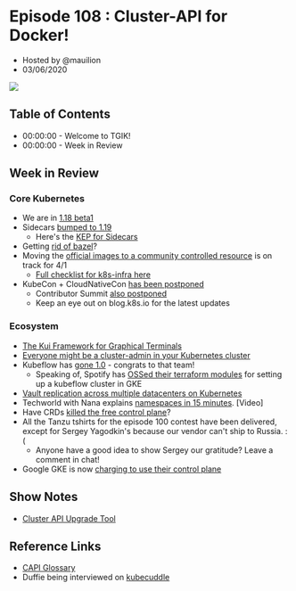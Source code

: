 # Episode 108 : Cluster-API for Docker!

- Hosted by @mauilion
- 03/06/2020

<!--- Thumbnailed embed of the video, n8Xo_ghCIOSY is the video id from the youtube url --->

<a href="https://www.youtube.com/watch?v=6pFW6h6AORQ
" target="_blank"><img src="http://img.youtube.com/vi/6pFW6h6AORQ/hqdefault.jpg" /></a>

## Table of Contents

- 00:00:00 - Welcome to TGIK!
- 00:00:00 - Week in Review

## Week in Review

### Core Kubernetes

- We are in [1.18 beta1](https://github.com/kubernetes/kubernetes/blob/v1.18.0-beta.1/CHANGELOG/CHANGELOG-1.18.md#v1180-beta1)
- Sidecars [bumped to 1.19](https://github.com/kubernetes/enhancements/issues/753)
    - Here's the [KEP for Sidecars](https://github.com/kubernetes/enhancements/blob/e0fc0e7eab51078b5b7bd0730cf48f550bc91d1e/keps/sig-apps/sidecarcontainers.md)
- Getting [rid of bazel](https://github.com/kubernetes/kubernetes/issues/88553)?
- Moving the [official images to a community controlled resource](https://github.com/kubernetes/release/issues/911) is on track for 4/1
    - [Full checklist for k8s-infra here](https://github.com/kubernetes/release/issues/911)
- KubeCon + CloudNativeCon [has been postponed](https://events.linuxfoundation.org/kubecon-cloudnativecon-europe/attend/novel-coronavirus-update/)
    - Contributor Summit [also postponed](https://kubernetes.io/blog/2020/03/04/contributor-summit-delayed/)
    - Keep an eye out on blog.k8s.io for the latest updates

### Ecosystem

- [The Kui Framework for Graphical Terminals](https://github.com/IBM/kui)
- [Everyone might be a cluster-admin in your Kubernetes cluster](https://www.jeffgeerling.com/blog/2020/everyone-might-be-cluster-admin-your-kubernetes-cluster)
- Kubeflow has [gone 1.0](https://medium.com/kubeflow/kubeflow-1-0-cloud-native-ml-for-everyone-a3950202751) - congrats to that team!
    - Speaking of, Spotify has [OSSed their terraform modules](https://github.com/spotify/terraform-gke-kubeflow-cluster) for setting up a kubeflow cluster in GKE
- [Vault replication across multiple datacenters on Kubernetes ](https://banzaicloud.com/blog/vault-multi-datacenter/)
- Techworld with Nana explains [namespaces in 15 minutes](https://www.youtube.com/watch?v=K3jNo4z5Jx8&feature=youtu.be). [Video]
- Have CRDs [killed the free control plane](https://caleblloyd.com/software/crds-killed-free-kubernetes-control-plane/)?
- All the Tanzu tshirts for the episode 100 contest have been delivered, except for Sergey Yagodkin's because our vendor can't ship to Russia. :(
    - Anyone have a good idea to show Sergey our gratitude? Leave a comment in chat!
- Google GKE is now [charging to use their control plane](https://cloud.google.com/kubernetes-engine/pricing)


## Show Notes

- [Cluster API Upgrade Tool](https://github.com/vmware/cluster-api-upgrade-tool)

## Reference Links

- [CAPI Glossary](https://cluster-api.sigs.k8s.io/reference/glossary.html)
- Duffie being interviewed on [kubecuddle](https://twitter.com/richburroughs/status/1235977388812627968?s=20)